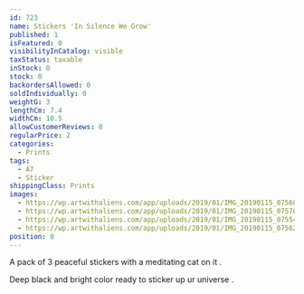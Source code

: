 ```yaml
---
id: 723
name: Stickers 'In Silence We Grow'
published: 1
isFeatured: 0
visibilityInCatalog: visible
taxStatus: taxable
inStock: 0
stock: 0
backordersAllowed: 0
soldIndividually: 0
weightG: 3
lengthCm: 7.4
widthCm: 10.5
allowCustomerReviews: 0
regularPrice: 2
categories:
  - Prints
tags:
  - A7
  - Sticker
shippingClass: Prints
images:
  - https://wp.artwithaliens.com/app/uploads/2019/01/IMG_20190115_075605-01-scaled.jpeg
  - https://wp.artwithaliens.com/app/uploads/2019/01/IMG_20190115_075705-01-scaled.jpeg
  - https://wp.artwithaliens.com/app/uploads/2019/01/IMG_20190115_075542-01-scaled.jpeg
  - https://wp.artwithaliens.com/app/uploads/2019/01/IMG_20190115_075624-01-scaled.jpeg
position: 0
---
```


A pack of 3 peaceful stickers with a meditating cat on it .

Deep black and bright color ready to sticker up ur universe .
